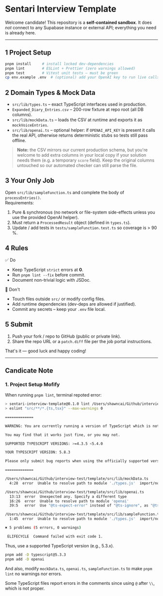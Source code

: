 # Sentari Interview Template

Welcome candidate! This repository is a **self-contained sandbox**. It does _not_ connect to any Supabase instance or external API; everything you need is already here.

---

## 1 Project Setup
```bash
pnpm install     # install locked dev-dependencies
pnpm lint        # ESLint + Prettier (zero warnings allowed)
pnpm test        # Vitest unit tests – must be green
cp env.example .env  # (optional) add your OpenAI key to run live calls
```

## 2 Domain Types & Mock Data
* `src/lib/types.ts` – exact TypeScript interfaces used in production.
* `Expanded_Diary_Entries.csv` – 200-row fixture at repo root (all DB columns).
* `src/lib/mockData.ts` – loads the CSV at runtime and exports it as `mockVoiceEntries`.
* `src/lib/openai.ts` – optional helper: if `OPENAI_API_KEY` is present it calls the real API, otherwise returns deterministic stubs so tests still pass offline.

> **Note:** the CSV mirrors our current production schema, but you're welcome to add extra columns in your local copy if your solution needs them (e.g. a temporary `score` field). Keep the original columns untouched so our automated checker can still parse the file.

## 3 Your Only Job
Open `src/lib/sampleFunction.ts` and complete the body of `processEntries()`.  
Requirements:
1. Pure & synchronous (no network or file-system side-effects unless you use the provided OpenAI helper).  
2. Must return a `ProcessedResult` object (defined in `types.ts`).  
3. Update / add tests in `tests/sampleFunction.test.ts` so coverage is > 90 %.  

## 4 Rules
✅ Do
* Keep TypeScript `strict` errors at **0**.
* Run `pnpm lint --fix` before commit.
* Document non-trivial logic with JSDoc.

🚫 Don't
* Touch files outside `src/` or modify config files.
* Add runtime dependencies (dev-deps are allowed if justified).
* Commit any secrets – keep your `.env` file local.

## 5 Submit
1. Push your fork / repo to GitHub (public or private link).  
2. Share the repo URL or a `patch.diff` file per the job portal instructions.

That's it — good luck and happy coding!

---

## Candicate Note

### 1. Project Setup Mofify

When running ```pnpm lint```, terminal repoted error:

```bash
> sentari-interview-template@0.1.0 lint /Users/shawncai/Github/interview-test/template
> eslint "src/**/*.{ts,tsx}" --max-warnings 0

=============

WARNING: You are currently running a version of TypeScript which is not officially supported by @typescript-eslint/typescript-estree.

You may find that it works just fine, or you may not.

SUPPORTED TYPESCRIPT VERSIONS: >=4.3.5 <5.4.0

YOUR TYPESCRIPT VERSION: 5.8.3

Please only submit bug reports when using the officially supported version.

=============

/Users/shawncai/Github/interview-test/template/src/lib/mockData.ts
  4:28  error  Unable to resolve path to module './types.js'  import/no-unresolved

/Users/shawncai/Github/interview-test/template/src/lib/openai.ts
  13:13  error  Unexpected any. Specify a different type                                                                             @typescript-eslint/no-explicit-any
  16:26  error  Unable to resolve path to module 'openai'                                                                            import/no-unresolved
  39:5   error  Use "@ts-expect-error" instead of "@ts-ignore", as "@ts-ignore" will do nothing if the following line is error-free  @typescript-eslint/ban-ts-comment

/Users/shawncai/Github/interview-test/template/src/lib/sampleFunction.ts
  1:45  error  Unable to resolve path to module './types.js'  import/no-unresolved

✖ 5 problems (5 errors, 0 warnings)

 ELIFECYCLE  Command failed with exit code 1.
```

Thus, use a supported TypeScript version (e.g., 5.3.x).

```bash
pnpm add -D typescript@5.3.3
pnpm add -D openai
```

And also, modify `mockData.ts`, `openai.ts`, `sampleFunction.ts` to make `pnpm lint` no warnings nor errors.

Some TypeScript files report errors in the comments since using `@` after `\\`, which is not proper.
